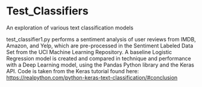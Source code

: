# Test_Classifiers
An exploration of various text classification models

test_classifier1.py performs a sentiment analysis of user reviews from IMDB, Amazon, and Yelp, which are pre-processed in the Sentiment Labeled Data Set from the UCI Machine Learning Repository. A baseline Logistic Regression model is created and compared in technique and performance with a Deep Learning model, using the Pandas Python library and the Keras API. Code is taken from the Keras tutorial found here: https://realpython.com/python-keras-text-classification/#conclusion


